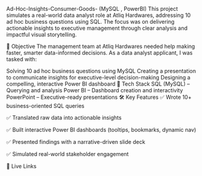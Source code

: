 Ad-Hoc-Insights-Consumer-Goods- (MySQL , PowerBI)
This project simulates a real-world data analyst role at Atliq Hardwares, addressing 10 ad hoc business questions using SQL. The focus was on delivering actionable insights to executive management through clear analysis and impactful visual storytelling.

🎯 Objective
The management team at Atliq Hardwares needed help making faster, smarter data-informed decisions. As a data analyst applicant, I was tasked with:

Solving 10 ad hoc business questions using MySQL
Creating a presentation to communicate insights for executive-level decision-making
Designing a compelling, interactive Power BI dashboard
🔧 Tech Stack
SQL (MySQL) – Querying and analysis
Power BI – Dashboard creation and interactivity
PowerPoint – Executive-ready presentations
🛠️ Key Features
✅ Wrote 10+ business-oriented SQL queries

✅ Translated raw data into actionable insights

✅ Built interactive Power BI dashboards (tooltips, bookmarks, dynamic nav)

✅ Presented findings with a narrative-driven slide deck

✅ Simulated real-world stakeholder engagement

🔗 Live Links

